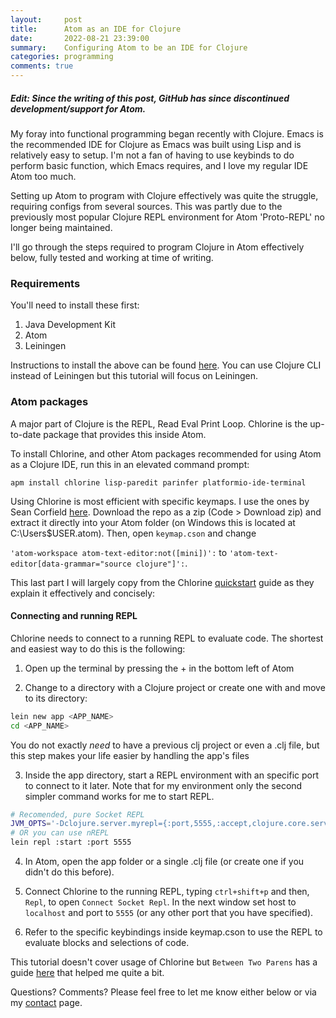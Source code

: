 ```yaml
---
layout:     post
title:      Atom as an IDE for Clojure
date:       2022-08-21 23:39:00
summary:    Configuring Atom to be an IDE for Clojure
categories: programming
comments: true
---
```


##### Edit: Since the writing of this post, GitHub has since discontinued development/support for Atom. 

My foray into functional programming began recently with Clojure. Emacs is the recommended IDE for Clojure as Emacs was built using Lisp and is relatively easy to setup. I'm not a fan of having to use keybinds to do perform basic function, which Emacs requires, and I love my regular IDE Atom too much.

Setting up Atom to program with Clojure effectively was quite the struggle, requiring configs from several sources. This was partly due to the previously most popular Clojure REPL environment for Atom 'Proto-REPL' no longer being maintained.

I'll go through the steps required to program Clojure in Atom effectively below, fully tested and working at time of writing.

### Requirements

You'll need to install these first:

 1. Java Development Kit
 3. Atom
 2. Leiningen

Instructions to install the above can be found [here](https://github.com/mauricioszabo/atom-chlorine/blob/v0.10.2/docs/quickstart.md). You can use Clojure CLI instead of Leiningen but this tutorial will focus on Leiningen.

### Atom packages

A major part of Clojure is the REPL, Read Eval Print Loop. Chlorine is the up-to-date package that provides this inside Atom.

To install Chlorine, and other Atom packages recommended for using Atom as a Clojure IDE, run this in an elevated command prompt:

`apm install chlorine lisp-paredit parinfer platformio-ide-terminal`

Using Chlorine is most efficient with specific keymaps. I use the ones by Sean Corfield [here](https://github.com/seancorfield/atom-chlorine-setup). Download the repo as a zip (Code > Download zip) and extract it directly into your Atom folder (on Windows this is located at C:\Users\$USER\.atom). Then, open `keymap.cson` and change

`'atom-workspace atom-text-editor:not([mini])':`
to
 `'atom-text-editor[data-grammar="source clojure"]':`.

This last part I will largely copy from the Chlorine [quickstart](https://github.com/mauricioszabo/atom-chlorine/blob/master/docs/quickstart.md) guide as they explain it effectively and concisely:

#### Connecting and running REPL

Chlorine needs to connect to a running REPL to evaluate code. The shortest and easiest way to do this is the following:

1.  Open up the terminal by pressing the + in the bottom left of Atom

2. Change to a directory with a Clojure project or create one with and move to its directory:

```bash
lein new app <APP_NAME>
cd <APP_NAME>
```

You do not exactly _need_ to have a previous clj project or even a .clj file, but this step makes your life easier by handling the app's files

3.  Inside the app directory, start a REPL environment with an specific port to connect to it later. Note that for my environment only the second simpler command works for me to start REPL.

```bash
# Recomended, pure Socket REPL
JVM_OPTS='-Dclojure.server.myrepl={:port,5555,:accept,clojure.core.server/repl}' lein repl
# OR you can use nREPL
lein repl :start :port 5555
```

4.  In Atom, open the app folder or a single .clj file (or create one if you didn't do this before).

5.  Connect Chlorine to the running REPL, typing `ctrl+shift+p` and then, `Repl`, to open `Connect Socket Repl`. In the next window set host to `localhost` and port to `5555` (or any other port that you have specified).

6. Refer to the specific keybindings inside keymap.cson to use the REPL to evaluate blocks and selections of code.

This tutorial doesn't cover usage of Chlorine but `Between Two Parens` has a guide [here](https://www.youtube.com/watch?v=mEcOwtRt0f4) that helped me quite a bit.

Questions? Comments? Please feel free to let me know either below or via my [contact](https://www.bgigurtsis.com/contact/) page.
